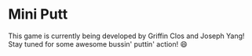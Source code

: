 # Mini Putt

This game is currently being developed by Griffin Clos and Joseph Yang! Stay tuned for some awesome bussin' puttin' action! 😄
